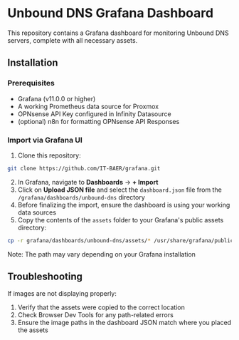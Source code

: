 # Unbound DNS Grafana Dashboard

This repository contains a Grafana dashboard for monitoring Unbound DNS servers, complete with all necessary assets.

## Installation

### Prerequisites

- Grafana (v11.0.0 or higher)
- A working Prometheus data source for Proxmox
- OPNsense API Key configured in Infinity Datasource
- (optional) n8n for formatting OPNsense API Responses


### Import via Grafana UI

1. Clone this repository:

```bash
git clone https://github.com/IT-BAER/grafana.git
```

2. In Grafana, navigate to **Dashboards** → **+ Import**
3. Click on **Upload JSON file** and select the `dashboard.json` file from the `/grafana/dashboards/unbound-dns` directory
4. Before finalizing the import, ensure the dashboard is using your working data sources
5. Copy the contents of the `assets` folder to your Grafana's public assets directory:

```bash
cp -r grafana/dashboards/unbound-dns/assets/* /usr/share/grafana/public/img/bg/
```

Note: The path may vary depending on your Grafana installation


## Troubleshooting

If images are not displaying properly:

1. Verify that the assets were copied to the correct location
2. Check Browser Dev Tools for any path-related errors
3. Ensure the image paths in the dashboard JSON match where you placed the assets


